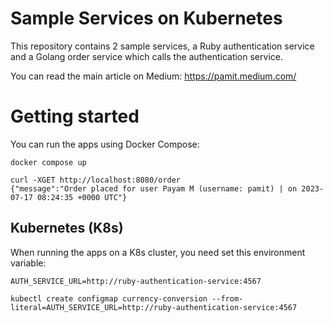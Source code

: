 # Sample Services on Kubernetes

This repository contains 2 sample services, a Ruby authentication service and a Golang order service which calls the authentication service.

You can read the main article on Medium: https://pamit.medium.com/

# Getting started

You can run the apps using Docker Compose:

```
docker compose up

curl -XGET http://localhost:8080/order
{"message":"Order placed for user Payam M (username: pamit) | on 2023-07-17 08:24:35 +0000 UTC"}
```

## Kubernetes (K8s)

When running the apps on a K8s cluster, you need set this environment variable:

```
AUTH_SERVICE_URL=http://ruby-authentication-service:4567

kubectl create configmap currency-conversion --from-literal=AUTH_SERVICE_URL=http://ruby-authentication-service:4567
```
